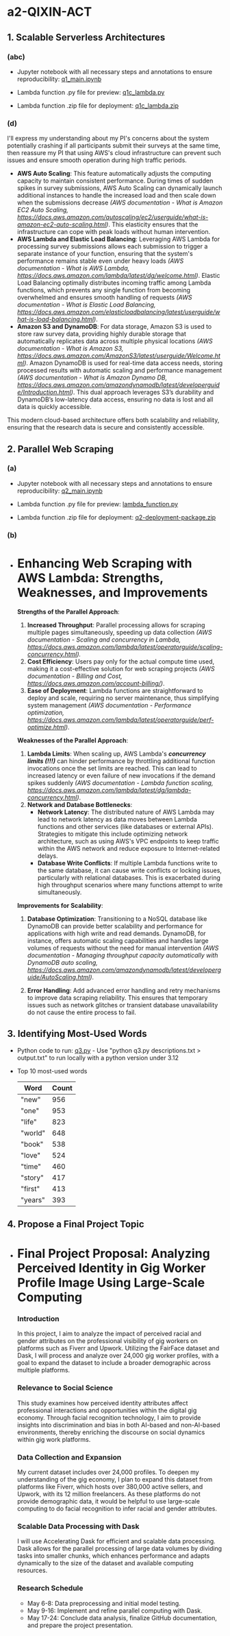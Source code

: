 # a2-QIXIN-ACT

## 1. Scalable Serverless Architectures

### (abc)

+ Jupyter notebook with all necessary steps and annotations to ensure reproducibility: [q1_main.ipynb](https://github.com/macs30123-s24/a2-QIXIN-ACT/blob/main/q1/q1_main.ipynb)

+ Lambda function .py file for preview: [q1c_lambda.py](https://github.com/macs30123-s24/a2-QIXIN-ACT/blob/main/q1/q1c_lambda.py)
  
+ Lambda function .zip file for deployment: [q1c_lambda.zip](https://github.com/macs30123-s24/a2-QIXIN-ACT/blob/main/q1/q1c_lambda.zip)

### (d)

I'll express my understanding about my PI's concerns about the system potentially crashing if all participants submit their surveys at the same time, then reassure my PI that using AWS's cloud infrastructure can prevent such issues and ensure smooth operation during high traffic periods.

+ **AWS Auto Scaling**: This feature automatically adjusts the computing capacity to maintain consistent performance. During times of sudden spikes in survey submissions, AWS Auto Scaling can dynamically launch additional instances to handle the increased load and then scale down when the submissions decrease *(AWS documentation - What is Amazon EC2 Auto Scaling, https://docs.aws.amazon.com/autoscaling/ec2/userguide/what-is-amazon-ec2-auto-scaling.html)*. This elasticity ensures that the infrastructure can cope with peak loads without human intervention.
+ **AWS Lambda and Elastic Load Balancing**: Leveraging AWS Lambda for processing survey submissions allows each submission to trigger a separate instance of your function, ensuring that the system's performance remains stable even under heavy loads *(AWS documentation - What is AWS Lambda, https://docs.aws.amazon.com/lambda/latest/dg/welcome.html)*. Elastic Load Balancing optimally distributes incoming traffic among Lambda functions, which prevents any single function from becoming overwhelmed and ensures smooth handling of requests *(AWS documentation - What is Elastic Load Balancing, https://docs.aws.amazon.com/elasticloadbalancing/latest/userguide/what-is-load-balancing.html)*.
+ **Amazon S3 and DynamoDB**: For data storage, Amazon S3 is used to store raw survey data, providing highly durable storage that automatically replicates data across multiple physical locations *(AWS documentation - What is Amazon S3, https://docs.aws.amazon.com/AmazonS3/latest/userguide/Welcome.html)*. Amazon DynamoDB is used for real-time data access needs, storing processed results with automatic scaling and performance management *(AWS documentation - What is Amazon Dynamo DB, https://docs.aws.amazon.com/amazondynamodb/latest/developerguide/Introduction.html)*. This dual approach leverages S3’s durability and DynamoDB’s low-latency data access, ensuring no data is lost and all data is quickly accessible.

This modern cloud-based architecture offers both scalability and reliability, ensuring that the research data is secure and consistently accessible.

## 2. Parallel Web Scraping

### (a)

+ Jupyter notebook with all necessary steps and annotations to ensure reproducibility: [q2_main.ipynb](https://github.com/macs30123-s24/a2-QIXIN-ACT/blob/main/q2/q2_main.ipynb)

+ Lambda function .py file for preview: [lambda_function.py](https://github.com/macs30123-s24/a2-QIXIN-ACT/blob/main/q2/lambda_function.py)
  
+ Lambda function .zip file for deployment: [q2-deployment-package.zip](https://github.com/macs30123-s24/a2-QIXIN-ACT/blob/main/q2/q2-deployment-package.zip)

### (b)

+ # Enhancing Web Scraping with AWS Lambda: Strengths, Weaknesses, and Improvements

  **Strengths of the Parallel Approach**:

  1. **Increased Throughput**: Parallel processing allows for scraping multiple pages simultaneously, speeding up data collection *(AWS documentation - Scaling and concurrency in Lambda, https://docs.aws.amazon.com/lambda/latest/operatorguide/scaling-concurrency.html).*
  2. **Cost Efficiency**: Users pay only for the actual compute time used, making it a cost-effective solution for web scraping projects *(AWS documentation - Billing and Cost, https://docs.aws.amazon.com/account-billing/)*.
  3. **Ease of Deployment**: Lambda functions are straightforward to deploy and scale, requiring no server maintenance, thus simplifying system management *(AWS documentation - Performance optimization, https://docs.aws.amazon.com/lambda/latest/operatorguide/perf-optimize.html)*.

  **Weaknesses of the Parallel Approach**:

  1. **Lambda Limits**: When scaling up, AWS Lambda's ***concurrency limits (!!!)*** can hinder performance by throttling additional function invocations once the set limits are reached. This can lead to increased latency or even failure of new invocations if the demand spikes suddenly *(AWS documentation - Lambda function scaling, https://docs.aws.amazon.com/lambda/latest/dg/lambda-concurrency.html)*.
  2. **Network and Database Bottlenecks**:
     - **Network Latency**: The distributed nature of AWS Lambda may lead to network latency as data moves between Lambda functions and other services (like databases or external APIs). Strategies to mitigate this include optimizing network architecture, such as using AWS's VPC endpoints to keep traffic within the AWS network and reduce exposure to Internet-related delays.
     - **Database Write Conflicts**: If multiple Lambda functions write to the same database, it can cause write conflicts or locking issues, particularly with relational databases. This is exacerbated during high throughput scenarios where many functions attempt to write simultaneously.

  **Improvements for Scalability**:

  1. **Database Optimization**: Transitioning to a NoSQL database like DynamoDB can provide better scalability and performance for applications with high write and read demands. DynamoDB, for instance, offers automatic scaling capabilities and handles large volumes of requests without the need for manual intervention *(AWS documentation - Managing throughput capacity automatically with DynamoDB auto scaling, https://docs.aws.amazon.com/amazondynamodb/latest/developerguide/AutoScaling.html)*.

  2. **Error Handling**: Add advanced error handling and retry mechanisms to improve data scraping reliability. This ensures that temporary issues such as network glitches or transient database unavailability do not cause the entire process to fail.

  

## 3. Identifying Most-Used Words

+ Python code to run: [q3.py](https://github.com/macs30123-s24/a2-QIXIN-ACT/blob/main/q3/q3.py) - Use "python q3.py descriptions.txt > output.txt" to run locally with a python version under 3.12

+ Top 10 most-used words

  | Word    | Count |
  | ------- | ----- |
  | "new"   | 956   |
  | "one"   | 953   |
  | "life"  | 823   |
  | "world" | 648   |
  | "book"  | 538   |
  | "love"  | 524   |
  | "time"  | 460   |
  | "story" | 417   |
  | "first" | 413   |
  | "years" | 393   |

## 4. Propose a Final Project Topic

+ # Final Project Proposal: Analyzing Perceived Identity in Gig Worker Profile Image Using Large-Scale Computing

  ### Introduction

  In this project, I aim to analyze the impact of perceived racial and gender attributes on the professional visibility of gig workers on platforms such as Fiverr and Upwork. Utilizing the FairFace dataset and Dask, I will process and analyze over 24,000 gig worker profiles, with a goal to expand the dataset to include a broader demographic across multiple platforms.

  ### Relevance to Social Science

  This study examines how perceived identity attributes affect professional interactions and opportunities within the digital gig economy. Through facial recognition technology, I aim to provide insights into discrimination and bias in both AI-based and non-AI-based environments, thereby enriching the discourse on social dynamics within gig work platforms.

  ### Data Collection and Expansion

  My current dataset includes over 24,000 profiles. To deepen my understanding of the gig economy, I plan to expand this dataset from platforms like Fiverr, which hosts over 380,000 active sellers, and Upwork, with its 12 million freelancers. As these platforms do not provide demographic data, it would be helpful to use large-scale computing to do facial recognition to infer racial and gender attributes.

  ### Scalable Data Processing with Dask

  I will use Accelerating Dask for efficient and scalable data processing. Dask allows for the parallel processing of large data volumes by dividing tasks into smaller chunks, which enhances performance and adapts dynamically to the size of the dataset and available computing resources.

  ### Research Schedule

  + May 6-8: Data preprocessing and initial model testing.
  + May 9-16: Implement and refine parallel computing with Dask.
  + May 17-24: Conclude data analysis, finalize GitHub documentation, and prepare the project presentation.
